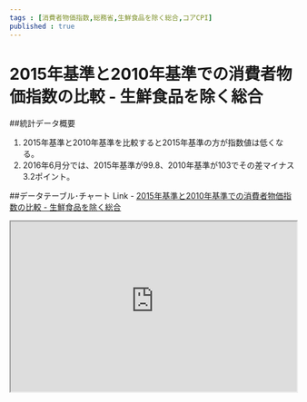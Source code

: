 ```yaml
--- 
tags : [消費者物価指数,総務省,生鮮食品を除く総合,コアCPI] 
published : true
---
```

# 2015年基準と2010年基準での消費者物価指数の比較 - 生鮮食品を除く総合
##統計データ概要
1. 2015年基準と2010年基準を比較すると2015年基準の方が指数値は低くなる。
1. 2016年6月分では、2015年基準が99.8、2010年基準が103でその差マイナス3.2ポイント。
    

	
##データテーブル･チャート
Link - [ 2015年基準と2010年基準での消費者物価指数の比較 - 生鮮食品を除く総合](
http://knowledgevault.saecanet.com/charts/am-consulting.co.jp-2016-08-12-21-29-28.html
)

<iframe src="
http://knowledgevault.saecanet.com/charts/am-consulting.co.jp-2016-08-12-21-29-28.html
" width="100%" height="300px"></iframe>